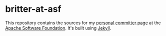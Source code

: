 # britter-at-asf

This repository contains the sources for my [personal committer page](http://home.apache.org/~britter) at the [Apache Software Foundation](http://www.apache.org). It's built using [Jekyll](http://jekyllrb.com).
